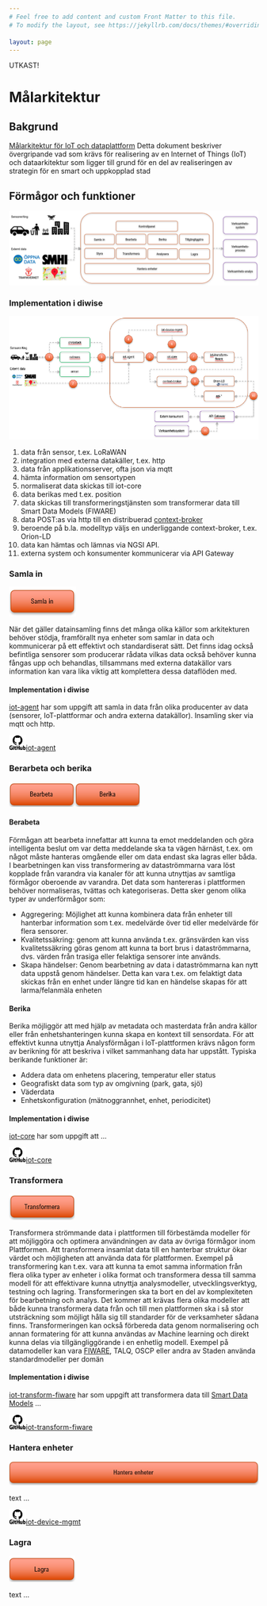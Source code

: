 ```yaml
---
# Feel free to add content and custom Front Matter to this file.
# To modify the layout, see https://jekyllrb.com/docs/themes/#overriding-theme-defaults

layout: page
---
```


UTKAST!


# Målarkitektur
## Bakgrund
[Målarkitektur för IoT och dataplattform](https://smartstad.stockholm/wp-content/uploads/sites/10/2021/05/M%C3%A5larkitektur-f%C3%B6r-IoT-och-dataplattform.pdf)
Detta dokument beskriver övergripande vad som krävs
för realisering av en Internet of Things (IoT) och dataarkitektur som
ligger till grund för en del av realiseringen av strategin för
en smart och uppkopplad stad

## Förmågor och funktioner
!['Förmågor och funktioner'](/assets/img/formagorochfunktioner.png)

### Implementation i diwise
!['diwise'](/assets/img/diwise.png)

1. data från sensor, t.ex. LoRaWAN
2. integration med externa datakäller, t.ex. http
3. data från applikationsserver, ofta json via mqtt
4. hämta information om sensortypen
5. normaliserat data skickas till iot-core
6. data berikas med t.ex. position
7. data skickas till transformeringstjänsten som transformerar data till Smart Data Models (FIWARE)
8. data POST:as via http till en distribuerad [context-broker](https://github.com/diwise/context-broker)
9. beroende på b.la. modelltyp väljs en underliggande context-broker, t.ex. Orion-LD
10. data kan hämtas och lämnas via NGSI API. 
11. externa system och konsumenter kommunicerar via API Gateway

### Samla in
!['Samla in'](/assets/img/samlain.png)

När det gäller datainsamling finns det många olika källor som
arkitekturen behöver stödja, framförallt nya enheter som samlar in
data och kommunicerar på ett effektivt och standardiserat sätt. Det
finns idag också befintliga sensorer som producerar rådata vilkas
data också behöver kunna fångas upp och behandlas, tillsammans
med externa datakällor vars information kan vara lika viktig att
komplettera dessa dataflöden med.

#### Implementation i diwise
[iot-agent](https://github.com/diwise/iot-agent) har som uppgift att samla in data från olika producenter av data (sensorer, IoT-plattformar och andra externa datakällor). 
Insamling sker via mqtt och http.

<img src="/assets/img/github.png" alt="GitHub" width="34" height="31" title="GitHub">[iot-agent](https://github.com/diwise/iot-agent)

### Berarbeta och berika
!['Bearbeta och berika'](/assets/img/bearbetaberika.png)
#### Berabeta
Förmågan att bearbeta innefattar att kunna ta emot meddelanden
och göra intelligenta beslut om var detta meddelande ska ta vägen
härnäst, t.ex. om något måste hanteras omgående eller om data
endast ska lagras eller båda. I bearbetningen kan viss transformering
av dataströmmarna vara löst kopplade från varandra via kanaler för
att kunna utnyttjas av samtliga förmågor oberoende av varandra.
Det data som hantereras i plattformen behöver normaliseras, tvättas
och kategoriseras. Detta sker genom olika typer av underförmågor
som:
 - Aggregering: Möjlighet att kunna kombinera data från enheter till
hanterbar information som t.ex. medelvärde över tid eller
medelvärde för flera sensorer.
 - Kvalitetssäkring: genom att kunna använda t.ex. gränsvärden kan
viss kvalitetssäkring göras genom att kunna ta bort brus i
dataströmmarna, dvs. värden från trasiga eller felaktiga sensorer
inte används.
 - Skapa händelser: Genom bearbetning av data i dataströmmarna kan
nytt data uppstå genom händelser. Detta kan vara t.ex. om felaktigt
data skickas från en enhet under längre tid kan en händelse skapas
för att larma/felanmäla enheten

#### Berika
Berika möjliggör att med hjälp av metadata och masterdata från
andra källor eller från enhetshanteringen kunna skapa en kontext till
sensordata.
För att effektivt kunna utnyttja Analysförmågan i IoT-plattformen
krävs någon form av berikning för att beskriva i vilket sammanhang
data har uppstått.
Typiska berikande funktioner är:
 - Addera data om enhetens placering, temperatur eller status
 - Geografiskt data som typ av omgivning (park, gata, sjö)
 - Väderdata
 - Enhetskonfiguration (mätnoggrannhet, enhet, periodicitet)

#### Implementation i diwise
[iot-core](https://github.com/diwise/iot-core) har som uppgift att ...

<img src="/assets/img/github.png" alt="GitHub" width="34" height="31" title="GitHub">[iot-core](https://github.com/diwise/iot-core)

### Transformera 
!['Transformera'](/assets/img/transformera.png)

Transformera strömmande data i plattformen till förbestämda
modeller för att möjliggöra och optimera användningen av data av
övriga förmågor inom Plattformen. Att transformera insamlat data
till en hanterbar struktur ökar värdet och möjligheten att använda
data för plattformen. Exempel på transformering kan t.ex. vara att
kunna ta emot samma information från flera olika typer av enheter i
olika format och transformera dessa till samma modell för att
effektivare kunna utnyttja analysmodeller, utvecklingsverktyg,
testning och lagring.
Transformeringen ska ta bort en del av komplexiteten för
bearbetning och analys. Det kommer att krävas flera olika modeller
att både kunna transformera data från och till men plattformen ska i
så stor utsträckning som möjligt hålla sig till standarder för de
verksamheter sådana finns. Transformeringen kan också förbereda
data genom normalisering och annan formatering för att kunna
användas av Machine learning och direkt kunna delas via
tillgängliggörande i en enhetlig modell.
Exempel på datamodeller kan vara [FIWARE](https://www.fiware.org/smart-data-models/), TALQ, OSCP eller
andra av Staden använda standardmodeller per domän

#### Implementation i diwise
[iot-transform-fiware](https://github.com/diwise/iot-transform-fiware) har som uppgift att transformera data till [Smart Data Models](https://www.fiware.org/smart-data-models/) ...

<img src="/assets/img/github.png" alt="GitHub" width="34" height="31" title="GitHub">[iot-transform-fiware](https://github.com/diwise/iot-transform-fiware)

### Hantera enheter 
!['Hantera enheter'](/assets/img/hanteraenheter.png)

text ...

<img src="/assets/img/github.png" alt="GitHub" width="34" height="31" title="GitHub">[iot-device-mgmt](https://github.com/diwise/iot-device-mgmt)

### Lagra
!['Lagra'](/assets/img/lagra.png)

text ...